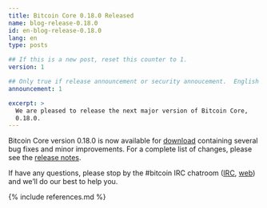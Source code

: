 ```yaml
---
title: Bitcoin Core 0.18.0 Released
name: blog-release-0.18.0
id: en-blog-release-0.18.0
lang: en
type: posts

## If this is a new post, reset this counter to 1.
version: 1

## Only true if release announcement or security annoucement.  English posts only
announcement: 1

excerpt: >
  We are pleased to release the next major version of Bitcoin Core,
  0.18.0.
---
```

Bitcoin Core version 0.18.0 is now available for [download][download
page] containing several bug fixes and minor improvements.  For a
complete list of changes, please see the [release notes][].

If have any questions, please stop by the #bitcoin IRC chatroom
([IRC][irc], [web][web irc]) and we’ll do our best to help you.

[release notes]: /en/releases/0.18.0/
[IRC]: irc://irc.freenode.net/bitcoin
[web irc]: https://webchat.freenode.net/?channels=bitcoin&uio=d4
[download page]: /en/download

{% include references.md %}
